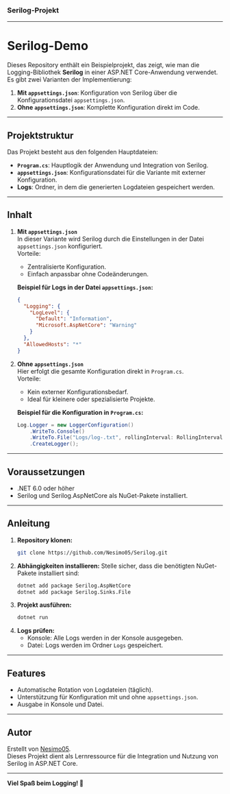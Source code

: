 ### **Serilog-Projekt**

---

# **Serilog-Demo**
Dieses Repository enthält ein Beispielprojekt, das zeigt, wie man die Logging-Bibliothek **Serilog** in einer ASP.NET Core-Anwendung verwendet. Es gibt zwei Varianten der Implementierung:

1. **Mit `appsettings.json`**: Konfiguration von Serilog über die Konfigurationsdatei `appsettings.json`.
2. **Ohne `appsettings.json`**: Komplette Konfiguration direkt im Code.

---

## **Projektstruktur**
Das Projekt besteht aus den folgenden Hauptdateien:
- **`Program.cs`**: Hauptlogik der Anwendung und Integration von Serilog.
- **`appsettings.json`**: Konfigurationsdatei für die Variante mit externer Konfiguration.
- **Logs**: Ordner, in dem die generierten Logdateien gespeichert werden.

---

## **Inhalt**
1. **Mit `appsettings.json`**  
   In dieser Variante wird Serilog durch die Einstellungen in der Datei `appsettings.json` konfiguriert.  
   Vorteile:
   - Zentralisierte Konfiguration.
   - Einfach anpassbar ohne Codeänderungen.

   **Beispiel für Logs in der Datei `appsettings.json`:**
   ```json
   {
     "Logging": {
       "LogLevel": {
         "Default": "Information",
         "Microsoft.AspNetCore": "Warning"
       }
     },
     "AllowedHosts": "*"
   }
   ```

2. **Ohne `appsettings.json`**  
   Hier erfolgt die gesamte Konfiguration direkt in `Program.cs`.  
   Vorteile:
   - Kein externer Konfigurationsbedarf.
   - Ideal für kleinere oder spezialisierte Projekte.

   **Beispiel für die Konfiguration in `Program.cs`:**
   ```csharp
   Log.Logger = new LoggerConfiguration()
       .WriteTo.Console()
       .WriteTo.File("Logs/log-.txt", rollingInterval: RollingInterval.Day)
       .CreateLogger();
   ```

---

## **Voraussetzungen**
- .NET 6.0 oder höher
- Serilog und Serilog.AspNetCore als NuGet-Pakete installiert.

---

## **Anleitung**
1. **Repository klonen:**
   ```bash
   git clone https://github.com/Nesimo05/Serilog.git
   ```
2. **Abhängigkeiten installieren:**
   Stelle sicher, dass die benötigten NuGet-Pakete installiert sind:
   ```bash
   dotnet add package Serilog.AspNetCore
   dotnet add package Serilog.Sinks.File
   ```
3. **Projekt ausführen:**
   ```bash
   dotnet run
   ```
4. **Logs prüfen:**
   - Konsole: Alle Logs werden in der Konsole ausgegeben.
   - Datei: Logs werden im Ordner `Logs` gespeichert.

---

## **Features**
- Automatische Rotation von Logdateien (täglich).
- Unterstützung für Konfiguration mit und ohne `appsettings.json`.
- Ausgabe in Konsole und Datei.

---

## **Autor**
Erstellt von [Nesimo05](https://github.com/Nesimo05).  
Dieses Projekt dient als Lernressource für die Integration und Nutzung von Serilog in ASP.NET Core.

---

**Viel Spaß beim Logging! 🚀**
